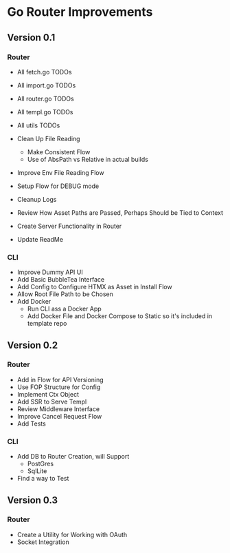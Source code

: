 # Go Router Improvements

## Version 0.1

### Router
* All fetch.go TODOs
* All import.go TODOs
* All router.go TODOs
* All templ.go TODOs
* All utils TODOs

* Clean Up File Reading
  * Make Consistent Flow
  * Use of AbsPath vs Relative in actual builds
* Improve Env File Reading Flow
* Setup Flow for DEBUG mode
* Cleanup Logs
* Review How Asset Paths are Passed, Perhaps Should be Tied to Context
* Create Server Functionality in Router
* Update ReadMe

### CLI
* Improve Dummy API UI
* Add Basic BubbleTea Interface
* Add Config to Configure HTMX as Asset in Install Flow
* Allow Root File Path to be Chosen
* Add Docker 
  * Run CLI ass a Docker App
  * Add Docker File and Docker Compose to Static so it's included in template repo 

## Version 0.2

### Router
* Add in Flow for API Versioning
* Use FOP Structure for Config
* Implement Ctx Object
* Add SSR to Serve Templ
* Review Middleware Interface
* Improve Cancel Request Flow
* Add Tests

### CLI
* Add DB to Router Creation, will Support
  * PostGres
  * SqlLite
* Find a way to Test


## Version 0.3

### Router
* Create a Utility for Working with OAuth
* Socket Integration